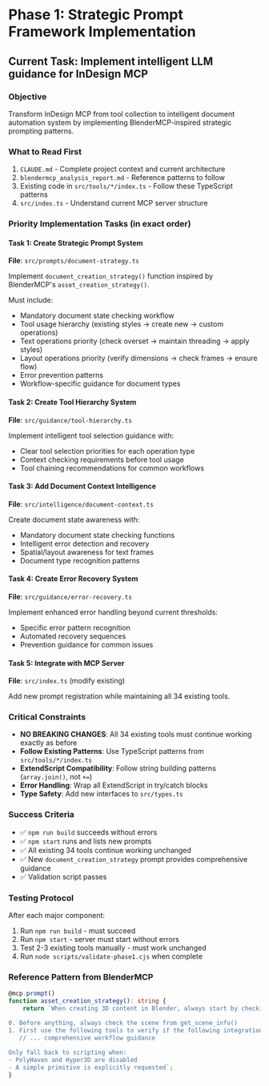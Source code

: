 # Phase 1: Strategic Prompt Framework Implementation

## Current Task: Implement intelligent LLM guidance for InDesign MCP

### Objective
Transform InDesign MCP from tool collection to intelligent document automation system by implementing BlenderMCP-inspired strategic prompting patterns.

### What to Read First
1. `CLAUDE.md` - Complete project context and current architecture
2. `blendermcp_analysis_report.md` - Reference patterns to follow
3. Existing code in `src/tools/*/index.ts` - Follow these TypeScript patterns
4. `src/index.ts` - Understand current MCP server structure

### Priority Implementation Tasks (in exact order)

#### Task 1: Create Strategic Prompt System
**File**: `src/prompts/document-strategy.ts`

Implement `document_creation_strategy()` function inspired by BlenderMCP's `asset_creation_strategy()`.

Must include:
- Mandatory document state checking workflow
- Tool usage hierarchy (existing styles → create new → custom operations)  
- Text operations priority (check overset → maintain threading → apply styles)
- Layout operations priority (verify dimensions → check frames → ensure flow)
- Error prevention patterns
- Workflow-specific guidance for document types

#### Task 2: Create Tool Hierarchy System  
**File**: `src/guidance/tool-hierarchy.ts`

Implement intelligent tool selection guidance with:
- Clear tool selection priorities for each operation type
- Context checking requirements before tool usage
- Tool chaining recommendations for common workflows

#### Task 3: Add Document Context Intelligence
**File**: `src/intelligence/document-context.ts`

Create document state awareness with:
- Mandatory document state checking functions
- Intelligent error detection and recovery
- Spatial/layout awareness for text frames
- Document type recognition patterns

#### Task 4: Create Error Recovery System
**File**: `src/guidance/error-recovery.ts`

Implement enhanced error handling beyond current thresholds:
- Specific error pattern recognition
- Automated recovery sequences  
- Prevention guidance for common issues

#### Task 5: Integrate with MCP Server
**File**: `src/index.ts` (modify existing)

Add new prompt registration while maintaining all 34 existing tools.

### Critical Constraints
- **NO BREAKING CHANGES**: All 34 existing tools must continue working exactly as before
- **Follow Existing Patterns**: Use TypeScript patterns from `src/tools/*/index.ts`
- **ExtendScript Compatibility**: Follow string building patterns (`array.join()`, not `+=`)
- **Error Handling**: Wrap all ExtendScript in try/catch blocks
- **Type Safety**: Add new interfaces to `src/types.ts`

### Success Criteria
- ✅ `npm run build` succeeds without errors
- ✅ `npm start` runs and lists new prompts  
- ✅ All existing 34 tools continue working unchanged
- ✅ New `document_creation_strategy` prompt provides comprehensive guidance
- ✅ Validation script passes

### Testing Protocol
After each major component:
1. Run `npm run build` - must succeed
2. Run `npm start` - server must start without errors
3. Test 2-3 existing tools manually - must work unchanged
4. Run `node scripts/validate-phase1.cjs` when complete

### Reference Pattern from BlenderMCP
```typescript
@mcp.prompt()
function asset_creation_strategy(): string {
    return `When creating 3D content in Blender, always start by checking if integrations are available:

0. Before anything, always check the scene from get_scene_info()
1. First use the following tools to verify if the following integrations are enabled:
   // ... comprehensive workflow guidance
   
Only fall back to scripting when:
- PolyHaven and Hyper3D are disabled
- A simple primitive is explicitly requested`;
}